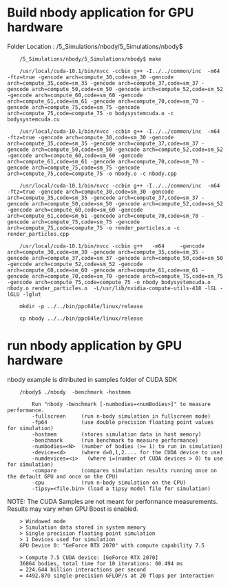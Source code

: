 
 # Build nbody application  for GPU hardware 
 
 Folder Location :   /5_Simulations/nbody/5_Simulations/nbody$ 
  
  		/5_Simulations/nbody/5_Simulations/nbody$ make
  
 		/usr/local/cuda-10.1/bin/nvcc -ccbin g++ -I../../common/inc  -m64	-ftz=true -gencode arch=compute_30,code=sm_30 -gencode arch=compute_35,code=sm_35 -gencode arch=compute_37,code=sm_37 -gencode arch=compute_50,code=sm_50 -gencode arch=compute_52,code=sm_52 -gencode arch=compute_60,code=sm_60 -gencode arch=compute_61,code=sm_61 -gencode arch=compute_70,code=sm_70 -gencode arch=compute_75,code=sm_75 -gencode arch=compute_75,code=compute_75 -o bodysystemcuda.o -c bodysystemcuda.cu
	
		/usr/local/cuda-10.1/bin/nvcc -ccbin g++ -I../../common/inc  -m64	-ftz=true -gencode arch=compute_30,code=sm_30 -gencode arch=compute_35,code=sm_35 -gencode arch=compute_37,code=sm_37 -gencode arch=compute_50,code=sm_50 -gencode arch=compute_52,code=sm_52 -gencode arch=compute_60,code=sm_60 -gencode arch=compute_61,code=sm_61 -gencode arch=compute_70,code=sm_70 -gencode arch=compute_75,code=sm_75 -gencode arch=compute_75,code=compute_75 -o nbody.o -c nbody.cpp

		/usr/local/cuda-10.1/bin/nvcc -ccbin g++ -I../../common/inc  -m64	-ftz=true -gencode arch=compute_30,code=sm_30 -gencode arch=compute_35,code=sm_35 -gencode arch=compute_37,code=sm_37 -gencode arch=compute_50,code=sm_50 -gencode arch=compute_52,code=sm_52 -gencode arch=compute_60,code=sm_60 -gencode arch=compute_61,code=sm_61 -gencode arch=compute_70,code=sm_70 -gencode arch=compute_75,code=sm_75 -gencode arch=compute_75,code=compute_75 -o render_particles.o -c render_particles.cpp

		/usr/local/cuda-10.1/bin/nvcc -ccbin g++   -m64  	-gencode arch=compute_30,code=sm_30 -gencode arch=compute_35,code=sm_35 -gencode arch=compute_37,code=sm_37 -gencode arch=compute_50,code=sm_50 -gencode arch=compute_52,code=sm_52 -gencode arch=compute_60,code=sm_60 -gencode arch=compute_61,code=sm_61 -gencode arch=compute_70,code=sm_70 -gencode arch=compute_75,code=sm_75 -gencode arch=compute_75,code=compute_75 -o nbody bodysystemcuda.o nbody.o render_particles.o  -L/usr/lib/nvidia-compute-utils-418 -lGL -lGLU -lglut
	
		mkdir -p ../../bin/ppc64le/linux/release

		cp nbody ../../bin/ppc64le/linux/release
	


 # run nbody application  by GPU hardware 
 
 nbody example is ditributed in samples folder of  CUDA SDK


		/nbody$ ./nbody  -benchmark -hostmem
	
	 		Run "nbody -benchmark [-numbodies=<numBodies>]" to measure performance.
			-fullscreen   	(run n-body simulation in fullscreen mode)
			-fp64         	(use double precision floating point values for simulation)
			-hostmem      	(stores simulation data in host memory)
			-benchmark    	(run benchmark to measure performance)
			-numbodies=<N>	(number of bodies (>= 1) to run in simulation)
			-device=<d>   	(where d=0,1,2.... for the CUDA device to use)
			-numdevices=<i>   (where i=(number of CUDA devices > 0) to use for simulation)
			-compare      	(compares simulation results running once on the default GPU and once on the CPU)
			-cpu          	(run n-body simulation on the CPU)
			-tipsy=<file.bin> (load a tipsy model file for simulation)
	
NOTE: 
The CUDA Samples are not meant for performance measurements. Results may vary when GPU Boost is enabled.
	
		> Windowed mode
		> Simulation data stored in system memory
		> Single precision floating point simulation
		> 1 Devices used for simulation
		GPU Device 0: "GeForce RTX 2070" with compute capability 7.5
	
		> Compute 7.5 CUDA device: [GeForce RTX 2070]
		36864 bodies, total time for 10 iterations: 60.494 ms
		= 224.644 billion interactions per second
		= 4492.870 single-precision GFLOP/s at 20 flops per interaction

  
  
